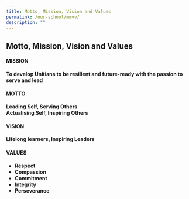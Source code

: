 ```yaml
---
title: Motto, Mission, Vision and Values
permalink: /our-school/mmvv/
description: ""
---
```

## Motto, Mission, Vision and Values

#### MISSION

**To develop Unitians to be resilient and future-ready with the passion to serve and lead**

#### MOTTO&nbsp;

**Leading Self, Serving Others**<br>
**Actualising Self, Inspiring Others**

#### VISION

**Lifelong learners, Inspiring Leaders**

#### VALUES

* **Respect**
* **Compassion**
* **Commitment**
* **Integrity**
* **Perseverance**